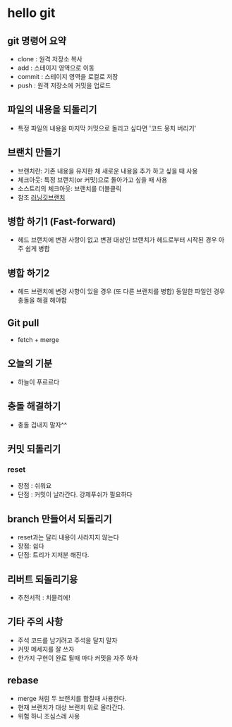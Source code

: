 # hello git

## git 명령어 요약

- clone : 원격 저장소 복사
- add : 스테이지 영역으로 이동
- commit : 스테이지 영역을 로컬로 저장
- push : 원격 저장소에 커밋을 업로드


## 파일의 내용을 되돌리기

- 특정 파일의 내용을 마지막 커밋으로 돌리고 싶다면 '코드 뭉치 버리기'

## 브랜치 만들기

- 브랜치란: 기존 내용을 유지한 체 새로운 내용을 추가 하고 싶을 때 사용
- 체크아웃: 특정 브랜치(or 커밋)으로 돌아가고 싶을 때 사용
- 소스트리의 체크아웃: 브랜치를 더블클릭
- 참조 [러닝깃브랜치](https://learngitbranching.js.org/)

## 병합 하기1 (Fast-forward)

- 헤드 브랜치에 변경 사항이 없고 변경 대상인 브랜치가 헤드로부터 시작된 경우 아주 쉽게 병합

## 병합 하기2 

- 헤드 브랜치에 변경 사항이 있을 경우 (또 다른 브랜치를 병합) 동일한 파일인 경우 충돌을 해결 해야함

## Git pull

- fetch + merge

## 오늘의 기분

- 하늘이 푸르르다

## 충돌 해결하기

- 충돌 겁내지 말자^^

## 커밋 되돌리기

### reset

- 장점 : 쉬워요
- 단점 : 커밋이 날라간다. 강제푸쉬가 필요하다

## branch 만들어서 되돌리기

- reset과는 달리 내용이 사라지지 않는다
- 장점: 쉽다
- 단점: 트리가 지저분 해진다.

## 리버트 되돌리기용

- 추천서적 : 치믈리에!

## 기타 주의 사항

- 주석 코드를 남기려고 주석을 달지 말자
- 커밋 메세지를 잘 쓰자
- 한가지 구현이 완료 될때 마다 커밋을 자주 하자

## rebase

- merge 처럼 두 브랜치를 합칠때 사용한다.
- 현재 브랜치가 대상 브랜치 위로 올라간다. 
- 위험 하니 조심스레 사용

